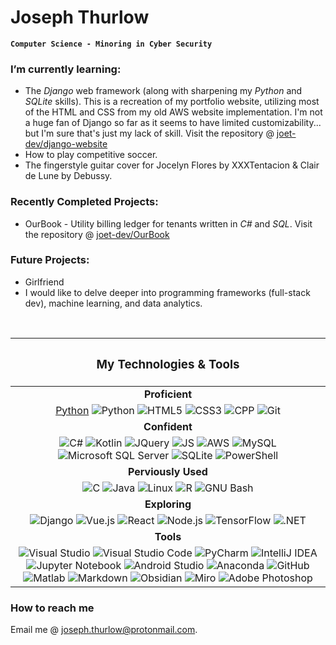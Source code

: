# Joseph Thurlow

**`Computer Science - Minoring in Cyber Security`**

### I’m currently learning: 
- The *Django* web framework (along with sharpening my *Python* and *SQLite* skills). This is a recreation of my portfolio website, utilizing most of the HTML and CSS from my old AWS website implementation. I'm not a huge fan of Django so far as it seems to have limited customizability... but I'm sure that's just my lack of skill. Visit the repository @ [joet-dev/django-website](https://github.com/joet-dev/django-website)
- How to play competitive soccer. 
- The fingerstyle guitar cover for Jocelyn Flores by XXXTentacion & Clair de Lune by Debussy. 

### Recently Completed Projects: 
- OurBook - Utility billing ledger for tenants written in *C#* and *SQL*. Visit the repository @ [joet-dev/OurBook](https://github.com/joet-dev/OurBook)

### Future Projects: 
- Girlfriend
- I would like to delve deeper into programming frameworks (full-stack dev), machine learning, and data analytics. 

<br />

<!-- https://simpleicons.org/ -->
|<h3>My Technologies & Tools</h3>|
|:-:|
|**Proficient**|
|[Python] <img src="https://img.shields.io/badge/Python-3776AB?logo=Python&logoColor=white&style=flat" alt="Python" /> <img src="https://img.shields.io/badge/HTML5-E34F26?logo=html5&logoColor=white&style=flat" alt="HTML5" /> <img src="https://img.shields.io/badge/CSS3-1572B6?logo=css3&logoColor=white&style=flat" alt="CSS3" /> <img src="https://img.shields.io/badge/C++-00599C?style=flat&logo=c%2B%2B&logoColor=white" alt="CPP"/> <img src="https://img.shields.io/badge/git-F05032?logo=git&logoColor=white&style=flat" alt="Git" />| 
|**Confident**|
| <img src="https://img.shields.io/badge/C%20Sharp-239120?style=flat&logo=csharp&logoColor=white" alt="C#"/> <img src="https://img.shields.io/badge/Kotlin-7F52FF?style=flat&logo=kotlin&logoColor=white" alt="Kotlin" /> <img src="https://img.shields.io/badge/jQuery-0769AD?style=flat&logo=jquery&logoColor=white" alt="JQuery" /> <img src="https://img.shields.io/badge/JavaScript-F7DF1E?style=flat&logo=javascript&logoColor=white" alt="JS" /> <img src="https://img.shields.io/badge/Amazon%20AWS-232F3E?logo=amazonaws&logoColor=white&style=flat" alt="AWS" /> <img src="https://img.shields.io/badge/MySQL-4479A1?style=flat&logo=mysql&logoColor=white" alt="MySQL" /> <img src="https://img.shields.io/badge/SQL%20Server-CC2927?style=flat&logo=microsoftsqlserver&logoColor=white" alt="Microsoft SQL Server" /> <img src="https://img.shields.io/badge/SQLite-003B57?style=flat&logo=sqlite&logoColor=white" alt="SQLite" /> <img src="https://img.shields.io/badge/PowerShell-5391FE?style=flat&logo=powershell&logoColor=white" alt="PowerShell" />|
|**Perviously Used**|
|<img src="https://img.shields.io/badge/C-A8B9CC?style=flat&logo=c&logoColor=white" alt="C"/> <img src="https://img.shields.io/badge/Java-%23ED8B00.svg?style=flat&logo=java&logoColor=white" alt="Java" /> <img src="https://img.shields.io/badge/Linux-FCC624?logo=linux&logoColor=white&style=flat" alt="Linux" /> <img src="https://img.shields.io/badge/R-276DC3?style=flat&logo=r&logoColor=white" alt="R" /> <img src="https://img.shields.io/badge/Bash-5391FE?style=flat&logo=gnubash&logoColor=white" alt="GNU Bash" />|
|**Exploring**|
|<img src="https://img.shields.io/badge/Django-%23092e20.svg?logo=django&logoColor=white&style=flat" alt="Django" /> <img src="https://img.shields.io/badge/Vue.js-4FC08D?logo=vuedotjs&logoColor=white&style=flat" alt="Vue.js" /> <img src="https://img.shields.io/badge/React-61DAFB?logo=react&logoColor=white&style=flat" alt="React" /> <img src="https://img.shields.io/badge/Node.js-61DAFB?logo=nodedotjs&logoColor=white&style=flat" alt="Node.js" /> <img src="https://img.shields.io/badge/TensorFlow-FF6F00?style=flat&logo=TensorFlow&logoColor=white" alt="TensorFlow" /> <img src="https://img.shields.io/badge/.NET-512BD4?logo=dotnet&logoColor=white&style=flat" alt=".NET" />|
|**Tools**|
|<img src="https://img.shields.io/badge/Visual%20Studio-5C2D91?style=flat&logo=visualstudio&logoColor=white" alt="Visual Studio" /> <img src="https://img.shields.io/badge/VS%20Code-0078d7.svg?style=flat&logo=visual-studio-code&logoColor=white" alt="Visual Studio Code" /> <img src="https://img.shields.io/badge/PyCharm-000000?style=flat&logo=pycharm&logoColor=white" alt="PyCharm" /> <img src="https://img.shields.io/badge/IntelliJ-000000?style=flat&logo=intellijidea&logoColor=white" alt="IntelliJ IDEA" /> <img src="https://img.shields.io/badge/Jupyter-%23FA0F00.svg?style=flat&logo=jupyter&logoColor=white" alt="Jupyter Notebook" /> <img src="https://img.shields.io/badge/Android Studio-3DDC84?style=flat&logo=androidstudio&logoColor=white" alt="Android Studio" /> <img src="https://img.shields.io/badge/Anaconda-44A833?style=flat&logo=anaconda&logoColor=white" alt="Anaconda" /> <img src="https://img.shields.io/badge/GitHub-181717?style=flat&logo=github&logoColor=white" alt="GitHub" /> <img src="https://img.shields.io/badge/-Matlab-white" alt="Matlab"/> <img src="https://img.shields.io/badge/Markdown-%23000000.svg?style=flat&logo=markdown&logoColor=white" alt="Markdown" /> <img src="https://img.shields.io/badge/Obsidian-%23483699.svg?style=flat&logo=obsidian&logoColor=white" alt="Obsidian" /> <img src="https://img.shields.io/badge/Miro-%23F2CA02.svg?style=flat&logo=miro&logoColor=black" alt="Miro" /> <img src="https://img.shields.io/badge/Adobe%20Photoshop-%2331A8FF.svg?style=flat&logo=adobe%20photoshop&logoColor=white" alt="Adobe Photoshop" />|


### How to reach me
Email me @ joseph.thurlow@protonmail.com.

[Python]: <img src="https://img.shields.io/badge/Python-3776AB?logo=Python&logoColor=white&style=flat" alt="Python" />

